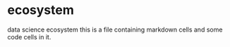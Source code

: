 # ecosystem
data science ecosystem
this is a file containing markdown cells and some code cells in it.
